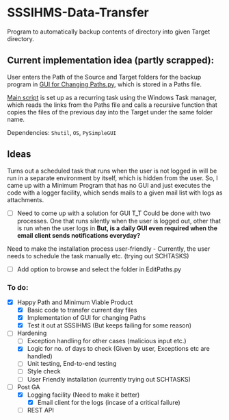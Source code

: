 # SSSIHMS-Data-Transfer
Program to automatically backup contents of directory into given Target directory.

## Current implementation idea (partly scrapped):
User enters the Path of the Source and Target folders for the backup program in [GUI for Changing Paths.py](https://github.com/YeduKrishnaP/SSSIHMS-Data-Transfer/blob/main/(latest)%20Tranfer%20Script%20for%20IHMS.py), which is stored in a Paths file.

[Main script](https://github.com/YeduKrishnaP/SSSIHMS-Data-Transfer/blob/main/(latest)%20Tranfer%20Script%20for%20IHMS.py) is set up as a recurring task using the Windows Task manager, which reads the links from the Paths file and calls a recursive function that copies the files of the previous day into the Target under the same folder name.

Dependencies: `Shutil`, `OS`, `PySimpleGUI`

## Ideas

Turns out a scheduled task that runs when the user is not logged in will be run in a separate environment by itself, which is hidden from the user.
So, I came up with a Minimum Program that has no GUI and just executes the code with a logger facility, which sends mails to a given mail list with logs as attachments.

- [ ] Need to come up with a solution for GUI T_T
      Could be done with two processes. One that runs silently when the user is logged out, other that is run when the user logs in
      ****But, is a daily GUI even required when the email client sends notifications everyday?****
      
Need to make the installation process user-friendly - Currently, the user needs to schedule the task manually etc. (trying out SCHTASKS)

- [ ] Add option to browse and select the folder in EditPaths.py

### To do:
- [x] Happy Path and Minimum Viable Product
  - [x] Basic code to transfer current day files
  - [x] Implementation of GUI for changing Paths
  - [x] Test it out at SSSIHMS (But keeps failing for some reason)

- [ ] Hardening
  - [ ] Exception handling for other cases (malicious input etc.)
  - [x] Logic for no. of days to check (Given by user, Exceptions etc are handled)
  - [ ] Unit testing, End-to-end testing
  - [ ] Style check
  - [ ] User Friendly installation (currently trying out SCHTASKS)
  
- [ ] Post GA
  - [x] Logging facility (Need to make it better)
    - [x] Email client for the logs (incase of a critical failure)
  - [ ] REST API
